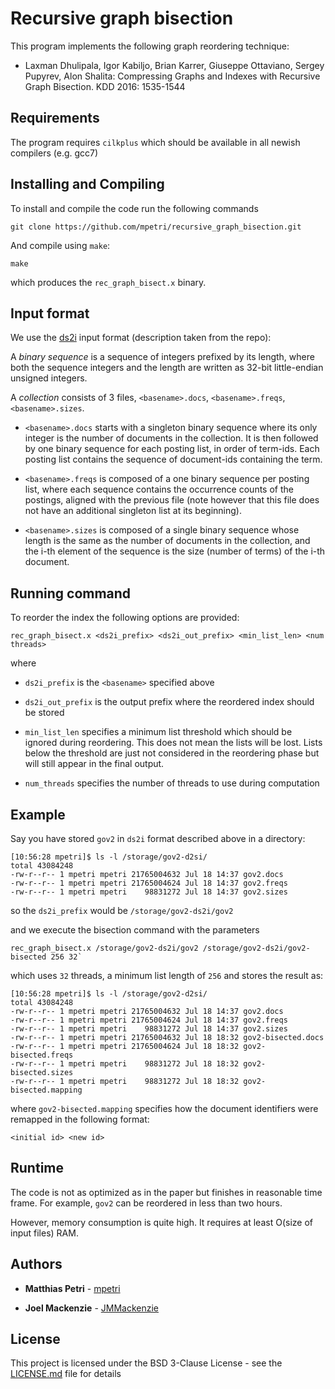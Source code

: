 # Recursive graph bisection

This program implements the following graph reordering technique:

- Laxman Dhulipala, Igor Kabiljo, Brian Karrer, Giuseppe Ottaviano, Sergey Pupyrev, Alon Shalita:
Compressing Graphs and Indexes with Recursive Graph Bisection. KDD 2016: 1535-1544


## Requirements

The program requires `cilkplus` which should be available in all newish compilers (e.g. gcc7)

## Installing and Compiling

To install and compile the code run the following commands

```
git clone https://github.com/mpetri/recursive_graph_bisection.git
```

And compile using `make`:

```
make
```

which produces the `rec_graph_bisect.x` binary.


## Input format

We use the [ds2i](https://github.com/ot/ds2i) input format (description taken from the repo):


A _binary sequence_ is a sequence of integers prefixed by its length, where both
the sequence integers and the length are written as 32-bit little-endian
unsigned integers.

A _collection_ consists of 3 files, `<basename>.docs`, `<basename>.freqs`,
`<basename>.sizes`.

* `<basename>.docs` starts with a singleton binary sequence where its only
  integer is the number of documents in the collection. It is then followed by
  one binary sequence for each posting list, in order of term-ids. Each posting
  list contains the sequence of document-ids containing the term.

* `<basename>.freqs` is composed of a one binary sequence per posting list, where
  each sequence contains the occurrence counts of the postings, aligned with the
  previous file (note however that this file does not have an additional
  singleton list at its beginning).

* `<basename>.sizes` is composed of a single binary sequence whose length is the
  same as the number of documents in the collection, and the i-th element of the
  sequence is the size (number of terms) of the i-th document.


## Running command

To reorder the index the following options are provided:

`rec_graph_bisect.x <ds2i_prefix> <ds2i_out_prefix> <min_list_len> <num threads>`

where

* `ds2i_prefix` is the `<basename>` specified above

* `ds2i_out_prefix` is the output prefix where the reordered index should be stored

* `min_list_len` specifies a minimum list threshold which should be ignored during reordering. This does not mean the lists will be lost. Lists below the threshold are just not considered in the reordering phase but will still appear in the final output.

* `num_threads` specifies the number of threads to use during computation

## Example

Say you have stored `gov2` in `ds2i` format described above in a directory:


```
[10:56:28 mpetri]$ ls -l /storage/gov2-d2si/
total 43084248
-rw-r--r-- 1 mpetri mpetri 21765004632 Jul 18 14:37 gov2.docs
-rw-r--r-- 1 mpetri mpetri 21765004624 Jul 18 14:37 gov2.freqs
-rw-r--r-- 1 mpetri mpetri    98831272 Jul 18 14:37 gov2.sizes
```

so the `ds2i_prefix` would be `/storage/gov2-ds2i/gov2`

and we execute the bisection command with the parameters

```
rec_graph_bisect.x /storage/gov2-ds2i/gov2 /storage/gov2-ds2i/gov2-bisected 256 32`
```

which uses `32` threads, a minimum list length of `256` and stores the result as:

```
[10:56:28 mpetri]$ ls -l /storage/gov2-d2si/
total 43084248
-rw-r--r-- 1 mpetri mpetri 21765004632 Jul 18 14:37 gov2.docs
-rw-r--r-- 1 mpetri mpetri 21765004624 Jul 18 14:37 gov2.freqs
-rw-r--r-- 1 mpetri mpetri    98831272 Jul 18 14:37 gov2.sizes
-rw-r--r-- 1 mpetri mpetri 21765004632 Jul 18 18:32 gov2-bisected.docs
-rw-r--r-- 1 mpetri mpetri 21765004624 Jul 18 18:32 gov2-bisected.freqs
-rw-r--r-- 1 mpetri mpetri    98831272 Jul 18 18:32 gov2-bisected.sizes
-rw-r--r-- 1 mpetri mpetri    98831272 Jul 18 18:32 gov2-bisected.mapping
```

where `gov2-bisected.mapping` specifies how the document identifiers were remapped in the following format:

```
<initial id> <new id>
```

## Runtime

The code is not as optimized as in the paper but finishes in reasonable time frame. For example, `gov2`
can be reordered in less than two hours.

However, memory consumption is quite high. It requires at least O(size of input files) RAM.

## Authors

* **Matthias Petri** - [mpetri](https://github.com/mpetri)

* **Joel Mackenzie** - [JMMackenzie](https://github.com/JMMackenzie)

## License

This project is licensed under the BSD 3-Clause License - see the [LICENSE.md](LICENSE.md) file for details
